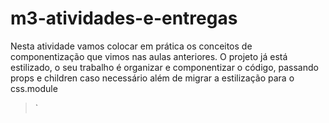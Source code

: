 # m3-atividades-e-entregas

Nesta atividade vamos colocar em prática os conceitos de componentização que vimos nas aulas anteriores.
O projeto já está estilizado, o seu trabalho é organizar e componentizar o código, passando props e children caso necessário além de migrar a estilização para o css.module
⁠

> `
